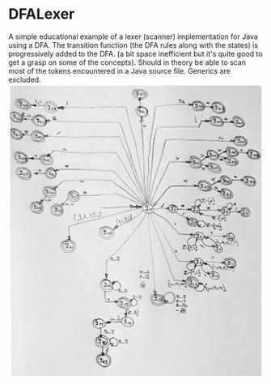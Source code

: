 # DFALexer
A simple educational example of a lexer (scanner) implementation for Java using a DFA.
The transition function (the DFA rules along with the states) is progressively added to the DFA. (a bit space inefficient but it's quite good to get a grasp on some of the concepts).
Should in theory be able to scan most of the tokens encountered in a Java source file.
Generics are excluded.
![FSM](fsm_schema.jpeg)
